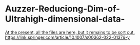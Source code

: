 # Auzzer-Reduciong-Dim-of-Ultrahigh-dimensional-data-
[At the present, all the files are here, but it remains to be sort out. 
](https://link.springer.com/article/10.1007/s00362-022-01376-y)https://link.springer.com/article/10.1007/s00362-022-01376-y
